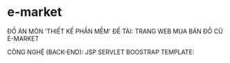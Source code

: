 # e-market
ĐỒ ÁN MÔN 'THIẾT KẾ PHẦN MỀM'
ĐỀ TÀI: TRANG WEB MUA BÁN ĐỒ CŨ E-MARKET

CÔNG NGHỆ (BACK-END): JSP SERVLET
BOOSTRAP TEMPLATE: 
